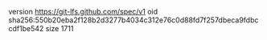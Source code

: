 version https://git-lfs.github.com/spec/v1
oid sha256:550b20eba2f128b2d3277b4034c312e76c0d88fd7f257dbeca9fdbccdf1be542
size 1711
